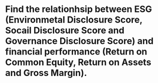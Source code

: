 # Find the relationhsip between ESG (Environmetal Disclosure Score, Socail Disclosure Score and Governance Disclosure Score) and financial performance (Return on Common Equity, Return on Assets and Gross Margin).
